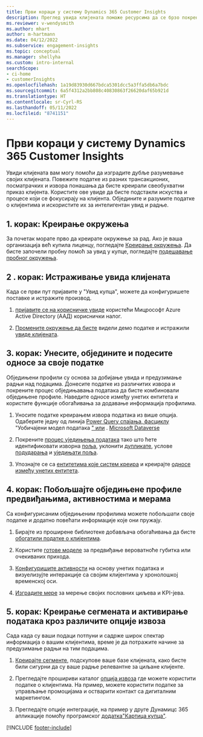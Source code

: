 ```yaml
---
title: Први кораци у систему Dynamics 365 Customer Insights
description: Преглед увида клијената помаже ресурсима да се брзо покрену.
ms.reviewer: v-wendysmith
ms.author: mhart
author: m-hartmann
ms.date: 04/12/2022
ms.subservice: engagement-insights
ms.topic: conceptual
ms.manager: shellyha
ms.custom: intro-internal
searchScope:
- ci-home
- customerInsights
ms.openlocfilehash: 1a19d83930d667bdca5301dcc5a3ffa5db6a7bdc
ms.sourcegitcommit: 6a5f4312a2bb808c40830863f26620daf65b921d
ms.translationtype: HT
ms.contentlocale: sr-Cyrl-RS
ms.lasthandoff: 05/11/2022
ms.locfileid: "8741151"
---
```

# <a name="get-started-with-dynamics-365-customer-insights"></a>Први кораци у систему Dynamics 365 Customer Insights

Увиди клијената вам могу помоћи да изградите дубље разумевање својих клијената. Повежите податке из разних трансакционих, посматрачких и извора понашања да бисте креирали свеобухватни приказ клијента. Користите ове увиде да бисте подстакли искуства и процесе који се фокусирају на клијента. Обједините и разумите податке о клијентима и искористите их за интелигентан увид и радње.

## <a name="step-1-create-an-environment"></a>1. корак: Креирање окружења

За почетак морате прво да креирате окружење за рад. Ако је ваша организација већ купила лиценцу, погледајте [Креирање окружења](create-environment.md). Да бисте започели пробну помоћ за увид у купце, погледајте [подешавање пробног окружења](trial-signup.md).

## <a name="step-2-explore-customer-insights"></a>2 . корак: Истраживање увида клијената

Када се први пут пријавите у "Увид купца", можете да конфигуришете поставке и истражите производ.

1. [пријавите се на корисничке увиде](https://home.ci.ai.dynamics.com) користећи Мицрософт Azure Active Directory (ААД) кориснички налог.

1. [Промените окружење да бисте](manage-environments.md#switch-environments) видели демо податке и истражили [увиде клијената](home.md).

## <a name="step-3-ingest-unify-and-set-up-relationships-for-your-data"></a>3. корак: Унесите, обједините и подесите односе за своје податке

Обједињени профили су основа за добијање увида и предузимање радњи над подацима. Донесите податке из различитих извора и покрените процес обједињавања података да бисте комбиновали обједињене профиле. Наведите односе између унетих ентитета и користите функције обогаћивања за додавање информација профилима.

1. Уносите податке креирањем извора података из више опција. Одаберите једну од линија [Power Query спајања, фасциклу](connect-power-query.md) "Уобичајени модел података [" или](connect-common-data-model.md) . [Microsoft Dataverse](connect-dataverse-managed-lake.md) 

1. Покрените [процес уједињења података](data-unification.md) тако што ћете идентификовати изворна [поља](map-entities.md), уклонити [дупликате](remove-duplicates.md), услове [подударања](match-entities.md) и [уједињати поља](merge-entities.md).

1. Упознајте се са [ентитетима које систем креира](entities.md) и креирајте [односе између унетих ентитета](relationships.md).

## <a name="step-4-enhance-unified-profiles-with-predictions-activities-and-measures"></a>4. корак: Побољшајте обједињене профиле предвиђањима, активностима и мерама

Са конфигурисаним обједињеним профилима можете побољшати своје податке и додатно повећати информације које они пружају.

1. Бирајте из проширене библиотеке добављача обогаћивања да бисте [обогатили податке о клијентима](enrichment-hub.md).

1. Користите [готове моделе](predictions-overview.md) за предвиђање вероватноће губитка или очекиваних прихода.

1. [Конфигуришите активности](activities.md) на основу унетих података и визуелизујте интеракције са својим клијентима у хронолошкој временској оси.

1. [Изградите мере](measures.md) за мерење својих пословних циљева и KPI-јева.

## <a name="step-5-create-segments-and-activate-data-through-various-export-options"></a>5. корак: Креирање сегмената и активирање података кроз различите опције извоза

Сада када су ваши подаци потпуни и садрже широк спектар информација о вашим клијентима, време је да потражите начине за предузимање радњи на тим подацима.

1. [Креирајте сегменте](segments.md), подскупове ваше базе клијената, како бисте били сигурни да су ваше радње релевантне за циљане клијенте.

1. Прегледајте прошириви каталог [опција извоза](export-destinations.md) где можете користити податке о клијентима. На пример, можете користити податке за управљање промоцијама и остварити контакт са дигиталним маркетингом.

1. Прегледајте опције интеграције, на пример у друге Дyнамицс 365 апликације помоћу програмског [додатка"Картица купца"](customer-card-add-in.md).  


[!INCLUDE [footer-include](includes/footer-banner.md)]
